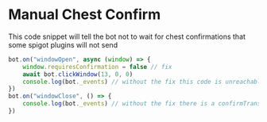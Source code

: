# Manual Chest Confirm

This code snippet will tell the bot not to wait for chest confirmations that some spigot plugins will not send

```js
bot.on("windowOpen", async (window) => {
    window.requiresConfirmation = false // fix
    await bot.clickWindow(13, 0, 0)
    console.log(bot._events) // without the fix this code is unreachable, the promise never resolve
})
bot.on("windowClose", () => {
    console.log(bot._events) // without the fix there is a confirmTransaction1 listener that is never removed
})
```
